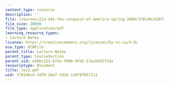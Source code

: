```yaml
---
content_type: resource
description: ''
file: /courses/21a-441-the-conquest-of-america-spring-2004/378146c418f02ba72d16116f97857111_lec3.pdf
file_size: 20090
file_type: application/pdf
learning_resource_types:
- Lecture Notes
license: https://creativecommons.org/licenses/by-nc-sa/4.0/
ocw_type: OCWFile
parent_title: Lecture Notes
parent_type: CourseSection
parent_uid: e36bc121-b72a-f808-9fd2-57acb852f54a
resourcetype: Document
title: lec3.pdf
uid: 378146c4-18f0-2ba7-2d16-116f97857111
---
```

